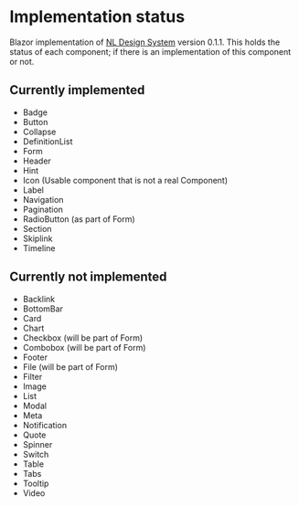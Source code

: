 # Implementation status
Blazor implementation of [NL Design System](https://nl-design-system.gitlab.io/nl-design-system/index.html) version 0.1.1.
This holds the status of each component; if there is an implementation of this component or not.

## Currently implemented

- Badge
- Button
- Collapse
- DefinitionList
- Form
- Header
- Hint
- Icon (Usable component that is not a real Component)
- Label
- Navigation
- Pagination
- RadioButton (as part of Form)
- Section
- Skiplink
- Timeline

## Currently not implemented

- Backlink
- BottomBar
- Card
- Chart
- Checkbox (will be part of Form)
- Combobox (will be part of Form)
- Footer
- File (will be part of Form)
- Filter
- Image
- List
- Modal
- Meta
- Notification
- Quote
- Spinner
- Switch
- Table
- Tabs
- Tooltip
- Video